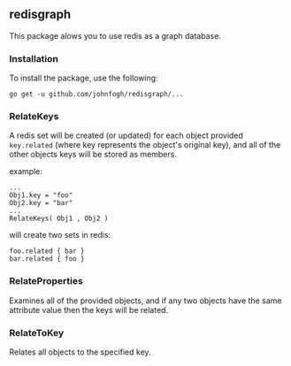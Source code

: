 ## redisgraph

This package alows you to use redis as a graph database.

### Installation

To install the package, use the following:

	go get -u github.com/johnfogh/redisgraph/...


### RelateKeys

A redis set will be created (or updated) for each object provided `key.related`
(where key represents the object's original key), and all of the other objects keys will be
stored as members.

  example:

    ...
    Obj1.key = "foo"
    Obj2.key = "bar"
    ...
    RelateKeys( Obj1 , Obj2 )

will create two sets in redis:

    foo.related { bar }
    bar.related { foo }

### RelateProperties

Examines all of the provided objects, and if any two objects have the same
attribute value then the keys will be related.

### RelateToKey

Relates all objects to the specified key.
